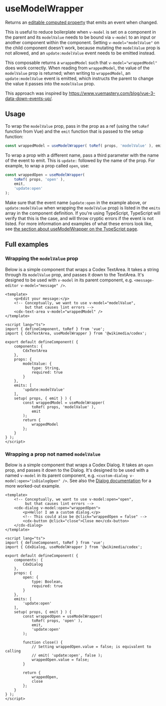 # useModelWrapper

Returns an [editable computed property](https://vuejs.org/guide/essentials/computed.html#writable-computed)
that emits an event when changed.

This is useful to reduce boilerplate when `v-model` is set on a component in the parent and
its `modelValue` needs to be bound via `v-model` to an input or another component within the component.
Setting `v-model="modelValue"` on the child component doesn't work, because
mutating the `modelValue` prop is not allowed, and an `update:modelValue` event needs to be
emitted instead.

This composable returns a `wrappedModel` such that `v-model="wrappedModel"`
does work correctly. When reading from `wrappedModel`, the value of the `modelValue` prop is
returned; when writing to `wrappedModel`, an `update:modelValue` event is emitted, which
instructs the parent to change the value it passes into the `modelValue` prop.

This approach was inspired by https://www.vuemastery.com/blog/vue-3-data-down-events-up/.

## Usage
To wrap the `modelValue` prop, pass in the prop as a ref (using the `toRef` function from Vue)
and the `emit` function that is passed to the setup function:
```js
const wrappedModel = useModelWrapper( toRef( props, 'modelValue' ), emit );
```

To wrap a prop with a different name, pass a third parameter with the name of the event to emit.
This is `update:` followed by the name of the prop. For example, to wrap a prop called `open`,
use:
```js
const wrappedOpen = useModelWrapper(
	toRef( props, 'open' ),
	emit,
	'update:open'
);
```

Make sure that the event name (`update:open` in the example above, or `update:modelValue` when
wrapping the `modelValue` prop) is listed in the `emits` array in the component definition.
If you're using TypeScript, TypeScript will verify that this is the case, and will throw cryptic
errors if the event is not listed. For more information and examples of what these errors look
like, see
[the section about useModelWrapper on the TypeScript page](../../contributing/contributing-code/typescript.md#incorrect-event-name-passed-to-usemodelwrapper).

## Full examples

### Wrapping the `modelValue` prop
Below is a simple component that wraps a Codex TextArea. It takes a string through its
`modelValue` prop, and passes it down to the TextArea. It's designed to be used with `v-model`
in its parent component, e.g. `<message-editor v-model="message" />`.
```vue
<template>
	<p>Edit your message:</p>
	<!-- Conceptually, we want to use v-model="modelValue",
	     but that causes lint errors -->
	<cdx-text-area v-model="wrappedModel" />
</template>

<script lang="ts">
import { defineComponent, toRef } from 'vue';
import { CdxTextArea, useModelWrapper } from '@wikimedia/codex';

export default defineComponent( {
	components: {
		CdxTextArea
	},
	props: {
		modelValue: {
			type: String,
			required: true
		}
	},
	emits: [
		'update:modelValue'
	],
	setup( props, { emit } ) {
		const wrappedModel = useModelWrapper(
			toRef( props, 'modelValue' ),
			emit
		);
		return {
			wrappedModel
		};
	}
} );
</script>
```

### Wrapping a prop not named `modelValue`
Below is a simple component that wraps a Codex Dialog. It takes an `open` prop, and passes it down
to the Dialog. It's designed to be used with a named `v-model` in its parent component, e.g.
`<custom-dialog v-model:open="isDialogOpen" />`. See also the
[Dialog documentation](../../components/demos/dialog.md#reusable-custom-dialog-example) for a more
worked-out example.

```vue
<template>
	<!-- Conceptually, we want to use v-model:open="open",
	     but that causes lint errors -->
	<cdx-dialog v-model:open="wrappedOpen">
		<p>Hello! I am a custom dialog.</p>
		<!-- This could also be @click="wrappedOpen = false" -->
		<cdx-button @click="close">Close me</cdx-button>
	</cdx-dialog>
</template>

<script lang="ts">
import { defineComponent, toRef } from 'vue';
import { CdxDialog, useModelWrapper } from '@wikimedia/codex';

export default defineComponent( {
	components: {
		CdxDialog
	},
	props: {
		open: {
			type: Boolean,
			required: true
		}
	},
	emits: [
		'update:open'
	],
	setup( props, { emit } ) {
		const wrappedOpen = useModelWrapper(
			toRef( props, 'open' ),
			emit,
			'update:open'
		);

		function close() {
			// Setting wrappedOpen.value = false; is equivalent to calling
			// emit( 'update:open', false );
			wrappedOpen.value = false;
		}

		return {
			wrappedOpen,
			close
		};
	}
} );
</script>
```
